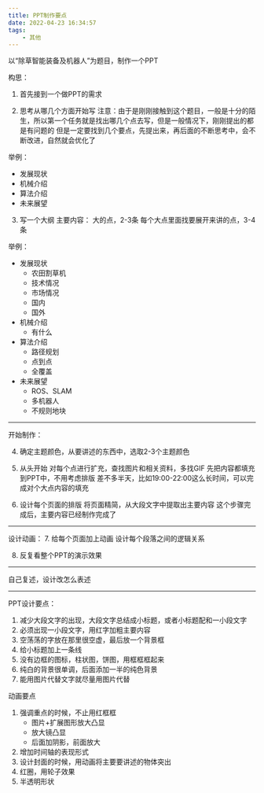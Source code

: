 ```yaml
---
title: PPT制作要点
date: 2022-04-23 16:34:57
tags:
    - 其他
---
```



以“除草智能装备及机器人”为题目，制作一个PPT

构思：
1. 首先接到一个做PPT的需求

2. 思考从哪几个方面开始写
注意：由于是刚刚接触到这个题目，一般是十分的陌生，所以第一个任务就是找出哪几个点去写，但是一般情况下，刚刚提出的都是有问题的
但是一定要找到几个要点，先提出来，再后面的不断思考中，会不断改进，自然就会优化了

举例：
- 发展现状
- 机械介绍
- 算法介绍
- 未来展望

3. 写一个大纲
主要内容：
大的点，2-3条
每个大点里面找要展开来讲的点，3-4条

举例：
- 发展现状
    - 农田割草机
    - 技术情况
    - 市场情况
    - 国内
    - 国外
- 机械介绍
    - 有什么
- 算法介绍
    - 路径规划
    - 点到点
    - 全覆盖
- 未来展望
    - ROS、SLAM
    - 多机器人
    - 不规则地块
------------------------------------------------------
开始制作：

4. 确定主题颜色，从要讲述的东西中，选取2-3个主题颜色


5. 从头开始
对每个点进行扩充，查找图片和相关资料，多找GIF
先把内容都填充到PPT中，不用考虑排版
差不多半天，比如19:00-22:00这么长时间，可以完成对个大点内容的填充

6. 设计每个页面的排版
将页面精简，从大段文字中提取出主要内容
这个步骤完成后，主要内容已经制作完成了

------------------------------------------------------

设计动画：
7. 给每个页面加上动画
设计每个段落之间的逻辑关系


8. 反复看整个PPT的演示效果

------------------------------------------------------

自己复述，设计改怎么表述










------------------------------------------------------
PPT设计要点：
1. 减少大段文字的出现，大段文字总结成小标题，或者小标题配和一小段文字
2. 必须出现一小段文字，用红字加粗主要内容
3. 空荡荡的字放在那里很空虚，最后放一个背景框
4. 给小标题加上一条线
5. 没有边框的图标，柱状图，饼图，用框框框起来
6. 纯白的背景很单调，后面添加一半的纯色背景
7. 能用图片代替文字就尽量用图片代替

动画要点
1. 强调重点的时候，不止用红框框
    - 图片+扩展图形放大凸显
    - 放大镜凸显
    - 后面加阴影，前面放大
2. 增加时间轴的表现形式
3. 设计封面的时候，用动画将主要要讲述的物体突出
4. 红圈，用轮子效果
5. 半透明形状


















































